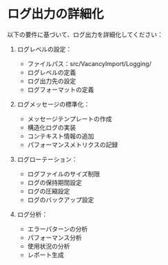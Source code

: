 # ログ出力の詳細化

以下の要件に基づいて、ログ出力を詳細化してください：

1. ログレベルの設定：
   - ファイルパス：src/VacancyImport/Logging/
   - ログレベルの定義
   - ログ出力先の設定
   - ログフォーマットの定義

2. ログメッセージの標準化：
   - メッセージテンプレートの作成
   - 構造化ログの実装
   - コンテキスト情報の追加
   - パフォーマンスメトリクスの記録

3. ログローテーション：
   - ログファイルのサイズ制限
   - ログの保持期間設定
   - ログの圧縮設定
   - ログのバックアップ設定

4. ログ分析：
   - エラーパターンの分析
   - パフォーマンス分析
   - 使用状況の分析
   - レポート生成 